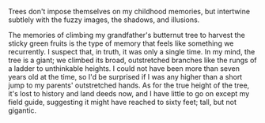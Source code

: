 Trees don't impose themselves on my childhood memories, but intertwine subtlely with the fuzzy images, the shadows, and
illusions.

The memories of climbing my grandfather's butternut tree to harvest the sticky green fruits is the type of memory that feels
like something we recurrently. I suspect that, in truth, it was only a single time. In my mind, the tree is a giant; we
climbed its broad, outstretched branches like the rungs of a ladder to unthinkable heights. I could not have been more than seven years
old at the time, so I'd be surprised if I was any higher than a short jump to my parents' outstretched hands. As for the true
height of the tree, it's lost to history and land deeds now, and I have little to go on except my field guide, suggesting it
might have reached to sixty feet; tall, but not gigantic.
